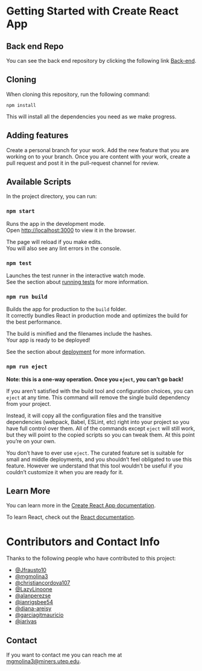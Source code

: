 # Getting Started with Create React App


## Back end Repo

You can see the back end repository by clicking the following link 
[Back-end](https://github.com/iarivas/CS4311_G6_CAN_Bus_Visualizer_Back-End).


## Cloning

When cloning this repository, run the following command:

`npm install`

This will install all the dependencies you need as we make progress.

## Adding features

Create a personal branch for your work. Add the new feature that you are working on to your branch. Once you are content with your work, create a pull request and post it in the pull-request channel for review.

## Available Scripts

In the project directory, you can run:

### `npm start`

Runs the app in the development mode.\
Open [http://localhost:3000](http://localhost:3000) to view it in the browser.

The page will reload if you make edits.\
You will also see any lint errors in the console.

### `npm test`

Launches the test runner in the interactive watch mode.\
See the section about [running tests](https://facebook.github.io/create-react-app/docs/running-tests) for more information.

### `npm run build`

Builds the app for production to the `build` folder.\
It correctly bundles React in production mode and optimizes the build for the best performance.

The build is minified and the filenames include the hashes.\
Your app is ready to be deployed!

See the section about [deployment](https://facebook.github.io/create-react-app/docs/deployment) for more information.

### `npm run eject`

**Note: this is a one-way operation. Once you `eject`, you can’t go back!**

If you aren’t satisfied with the build tool and configuration choices, you can `eject` at any time. This command will remove the single build dependency from your project.

Instead, it will copy all the configuration files and the transitive dependencies (webpack, Babel, ESLint, etc) right into your project so you have full control over them. All of the commands except `eject` will still work, but they will point to the copied scripts so you can tweak them. At this point you’re on your own.

You don’t have to ever use `eject`. The curated feature set is suitable for small and middle deployments, and you shouldn’t feel obligated to use this feature. However we understand that this tool wouldn’t be useful if you couldn’t customize it when you are ready for it.

## Learn More

You can learn more in the [Create React App documentation](https://facebook.github.io/create-react-app/docs/getting-started).

To learn React, check out the [React documentation](https://reactjs.org/).


# Contributors and Contact Info
Thanks to the following people who have contributed to this project:
* [@Jfrausto10](https://github.com/jfrausto10) 
* [@mgmolina3](https://github.com/mgmolina3) 
* [@christiancordova107](https://github.com/christiancordova107) 
* [@LazyLinoone](https://github.com/LazyLinoone) 
* [@alanperezse](https://github.com/alanperezse) 
* [@ianrigsbee54](https://github.com/ianrigsbee54)
* [@diana-areisy](https://github.com/diana-areisy)
* [@garciagitmauricio](https://github.com/garciagitmauricio)
* [@iarivas](https://github.com/iarivas)

## Contact
If you want to contact me you can reach me at <mgmolina3@miners.utep.edu>.
